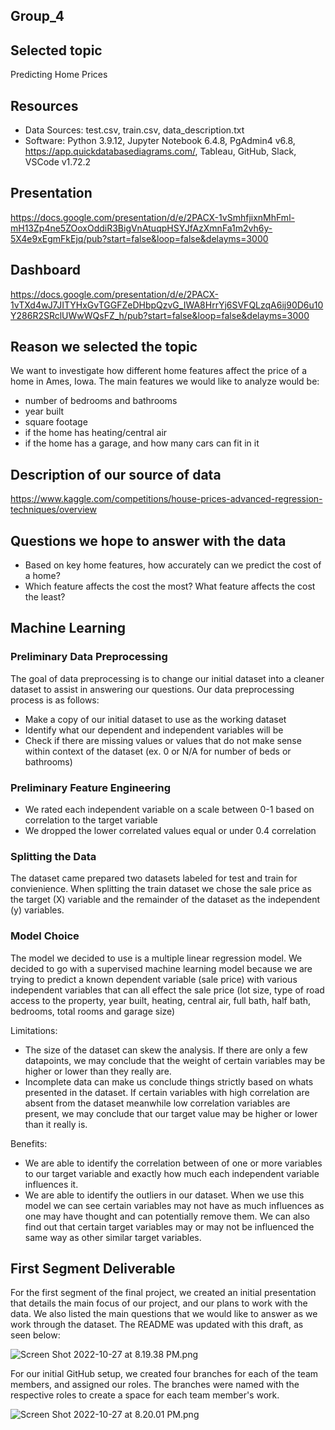 ## Group_4

## Selected topic

Predicting Home Prices

## Resources
* Data Sources: test.csv, train.csv, data_description.txt
* Software: Python 3.9.12, Jupyter Notebook 6.4.8, PgAdmin4 v6.8, https://app.quickdatabasediagrams.com/, Tableau, GitHub, Slack, VSCode v1.72.2

## Presentation
https://docs.google.com/presentation/d/e/2PACX-1vSmhfjixnMhFml-mH13Zp4ne5ZOoxOddiR3BigVnAtuqpHSYJfAzXmnFa1m2vh6y-5X4e9xEgmFkEjq/pub?start=false&loop=false&delayms=3000

## Dashboard
https://docs.google.com/presentation/d/e/2PACX-1vTXd4wJ7JITYHxGvTGGFZeDHbpQzvG_IWA8HrrYj6SVFQLzqA6ij90D6u10Y286R2SRclUWwWQsFZ_h/pub?start=false&loop=false&delayms=3000

##  Reason we selected the topic

We want to investigate how different home features affect the price of a home in Ames, Iowa. The main features we would like to analyze would be:
  - number of bedrooms and bathrooms
  - year built
  - square footage 
  - if the home has heating/central air
  - if the home has a garage, and how many cars can fit in it
  
##  Description of our source of data

https://www.kaggle.com/competitions/house-prices-advanced-regression-techniques/overview

## Questions we hope to answer with the data

  - Based on key home features, how accurately can we predict the cost of a home?
  - Which feature affects the cost the most? What feature affects the cost the least?
  
##  Machine Learning

###  Preliminary Data Preprocessing

The goal of data preprocessing is to change our initial dataset into a cleaner dataset to assist in answering our questions. Our data preprocessing process is as follows:

- Make a copy of our initial dataset to use as the working dataset
- Identify what our dependent and independent variables will be
- Check if there are missing values or values that do not make sense within context of the dataset (ex. 0 or N/A for number of beds or bathrooms)
    
###  Preliminary Feature Engineering

- We rated each independent variable on a scale between 0-1 based on correlation to the target variable 
- We dropped the lower correlated values equal or under 0.4 correlation

### Splitting the Data

The dataset came prepared two datasets labeled for test and train for convienience. When splitting the train dataset we chose the sale price as the target (X) variable and the remainder of the dataset as the independent (y) variables.   

###  Model Choice

The model we decided to use is a multiple linear regression model. We decided to go with a supervised machine learning model because we are trying to predict a known dependent variable (sale price) with various independent variables that can all effect the sale price (lot size, type of road access to the property, year built, heating, central air, full bath, half bath, bedrooms, total rooms and garage size)

Limitations: 

- The size of the dataset can skew the analysis. If there are only a few datapoints, we may conclude that the weight of certain variables may be higher or lower than they really are. 
- Incomplete data can make us conclude things strictly based on whats presented in the dataset. If certain variables with high correlation are absent from the dataset meanwhile low correlation variables are present, we may conclude that our target value may be higher or lower than it really is.

Benefits: 

- We are able to identify the correlation between of one or more variables to our target variable and exactly how much each independent variable influences it.
- We are able to identify the outliers in our dataset. When we use this model we can see certain variables may not have as much influences as one may have thought and can potentially remove them. We can also find out that certain target variables may or may not be influenced the same way as other similar target variables.
  
## First Segment Deliverable

For the first segment of the final project, we created an initial presentation that details the main focus of our project, and our plans to work with the data. We also listed the main questions that we would like to answer as we work through the dataset. The README was updated with this draft, as seen below: 

![Screen Shot 2022-10-27 at 8.19.38 PM.png](https://github.com/N-Khalid/Predicting-Home-Prices/blob/Simran---Square-1/Screen%20Shot%202022-10-27%20at%208.19.38%20PM.png)

For our initial GitHub setup, we created four branches for each of the team members, and assigned our roles. The branches were named with the respective roles to create a space for each team member's work. 

![Screen Shot 2022-10-27 at 8.20.01 PM.png](https://github.com/N-Khalid/Predicting-Home-Prices/blob/Simran---Square-1/Screen%20Shot%202022-10-27%20at%208.20.01%20PM.png)

